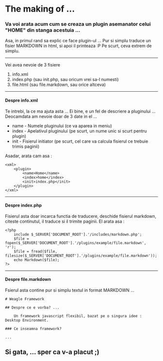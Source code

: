 # The making of ...

### Va voi arata acum cum se creaza un plugin asemanator celui "HOME" din stanga acestuia ...

Asa, in primul rand sa explic ce face plugin-ul ... Pur si simplu traduce un fisier MARKDOWN in html, si apoi il printeaza :P
Pe scurt, ceva extrem de simplu.
	
---

Vei avea nevoie de 3 fisiere

1.	info.xml
2.	index.php (sau init.php, sau oricum vrei sa-l numesti)
3.	file.html (sau file.markdown, sau orice altceva)

---

#### Despre info.xml 
	
Te intrebi, la ce ma ajuta asta ...
Ei bine, e un fel de descriere a pluginului ...
Deocamdata am nevoie doar de 3 date in el ...
	
*	name - Numele pluginului (ce va aparea in meniu)
*	index - Apelativul pluginului (pe scurt, un nume unic si scurt pentru plugin)
*	init - Fisierul initiator (pe scurt, cel care va calcula fisierul ce trebuie trimis paginii)

Asadar, arata cam asa :

	<xml>
		<plugin>
			<name>Home</name>
			<index>home</index>
			<init>index.php</init>
		</plugin>
	</xml>

---

#### Despre index.php

Fisierul asta doar incarca functia de traducere, deschide fisierul markdown, citeste continutul, il traduce si il trimite paginii.
El arata asa :

	<?php
		include $_SERVER['DOCUMENT_ROOT'].'/includes/markdown.php';
		$file = fopen($_SERVER['DOCUMENT_ROOT'].'/plugins/example/file.markdown', 'r');
		$file = fread($file, filesize($_SERVER['DOCUMENT_ROOT'].'/plugins/example/file.markdown'));
		echo Markdown($file);
	?>
	
---

#### Despre file.markdown

Fsierul asta contine pur si simplu textul in format MARKDOWN ... 

	# Weagle Framework

	## Despre ce e vorba? ...

		Un framework javascript flexibil, bazat pe o singura idee : Desktop Environment. 
	
	### Ce inseamna framework?
	
	...
	
## Si gata, ... sper ca v-a placut ;)
